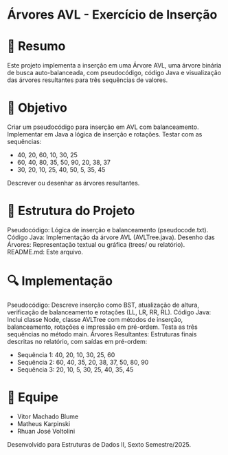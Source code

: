 # Árvores AVL - Exercício de Inserção
# 📝 Resumo

Este projeto implementa a inserção em uma Árvore AVL, uma árvore binária de busca auto-balanceada, com pseudocódigo, código Java e visualização das árvores resultantes para três sequências de valores.

# 🎯 Objetivo

Criar um pseudocódigo para inserção em AVL com balanceamento.
Implementar em Java a lógica de inserção e rotações.
Testar com as sequências:
- 40, 20, 60, 10, 30, 25
- 60, 40, 80, 35, 50, 90, 20, 38, 37
- 30, 20, 10, 25, 40, 50, 5, 35, 45
  
Descrever ou desenhar as árvores resultantes.

# 📂 Estrutura do Projeto

Pseudocódigo: Lógica de inserção e balanceamento (pseudocode.txt).
Código Java: Implementação da árvore AVL (AVLTree.java).
Desenho das Árvores: Representação textual ou gráfica (trees/ ou relatório).
README.md: Este arquivo.

# 🔍 Implementação

Pseudocódigo: Descreve inserção como BST, atualização de altura, verificação de balanceamento e rotações (LL, LR, RR, RL).
Código Java: Inclui classe Node, classe AVLTree com métodos de inserção, balanceamento, rotações e impressão em pré-ordem. Testa as três sequências no método main.
Árvores Resultantes: Estruturas finais descritas no relatório, com saídas em pré-ordem:
- Sequência 1: 40, 20, 10, 30, 25, 60
- Sequência 2: 60, 40, 35, 20, 38, 37, 50, 80, 90
- Sequência 3: 20, 10, 5, 30, 25, 40, 35, 45

# 👥 Equipe

- Vitor Machado Blume
- Matheus Karpinski
- Rhuan José Voltolini

Desenvolvido para Estruturas de Dados II, Sexto Semestre/2025.
